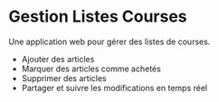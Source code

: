 # Gestion Listes Courses
Une application web pour gérer des listes de courses.  
- Ajouter des articles  
- Marquer des articles comme achetés  
- Supprimer des articles  
- Partager et suivre les modifications en temps réel
